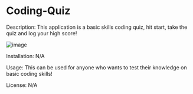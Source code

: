 # Coding-Quiz

Description:
  This application is a basic skills coding quiz, hit start, take the quiz and log your high score!
  
![image](https://user-images.githubusercontent.com/112674083/205180665-3ea9accd-f6fa-4516-8902-35e774142e62.png)

Installation:
  N/A
  
Usage:
  This can be used for anyone who wants to test their knowledge on basic coding skills!
  
License: 
  N/A
  
